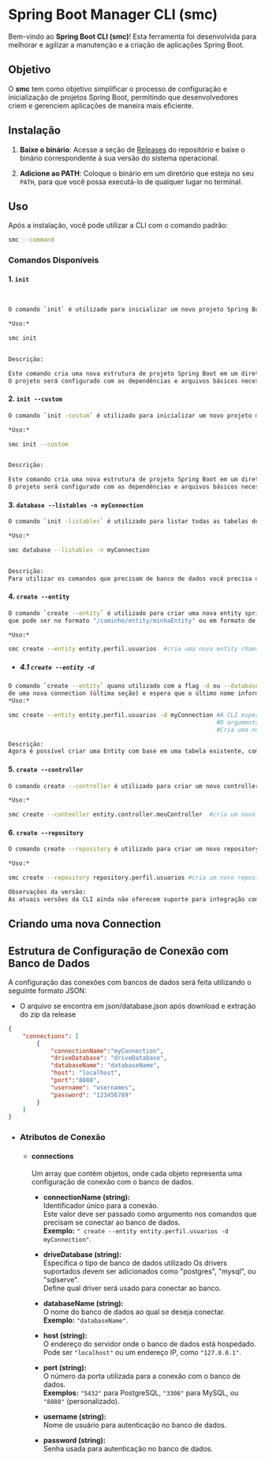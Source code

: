 # Spring Boot Manager CLI (smc)

Bem-vindo ao **Spring Boot CLI (smc)**! Esta ferramenta foi desenvolvida para melhorar e agilizar a manutenção e a criação de aplicações Spring Boot.

## Objetivo

O **smc** tem como objetivo simplificar o processo de configuração e inicialização de projetos Spring Boot, permitindo que desenvolvedores criem e gerenciem aplicações de maneira mais eficiente.

## Instalação

1. **Baixe o binário**: Acesse a seção de [Releases](https://github.com/seu_usuario/seu_repositorio/releases) do repositório e baixe o binário correspondente à sua versão do sistema operacional.

2. **Adicione ao PATH**: Coloque o binário em um diretório que esteja no seu `PATH`, para que você possa executá-lo de qualquer lugar no terminal.

## Uso

Após a instalação, você pode utilizar a CLI com o comando padrão:

```bash
smc --command
```
### Comandos Disponíveis
#### 1. `init`
```bash


O comando `init` é utilizado para inicializar um novo projeto Spring Boot com as configurações padrão.

*Uso:*

smc init


Descrição:

Este comando cria uma nova estrutura de projeto Spring Boot em um diretório específico.
O projeto será configurado com as dependências e arquivos básicos necessários para iniciar o desenvolvimento.

```
#### 2. `init --custom`
```bash
O comando `init -costum` é utilizado para inicializar um novo projeto mas com parâmetros personalizados.

*Uso:*

smc init --custom


Descrição:

Este comando cria uma nova estrutura de projeto Spring Boot em um diretório específico.
O projeto será configurado com as dependências e arquivos básicos necessários para iniciar o desenvolvimento mas com parâmetros personalizados.
```
#### 3.  `database --listables -n myConnection`
```bash
O comando `init -listables` é utilizado para listar todas as tabelas de um database passando o argumento -n ou --name como nome da connection.

*Uso:*

smc database --listables -n myConnection


Descrição:
Para utilizar os comandos que precisam de banco de dados você precisa definir o json para a conexão da CLI com o banco, veja como definir em Como definir uma nova conection
```
#### 4.  `create --entity`
```bash
O comando `create --entity` é utilizado para criar uma nova entity spring vazia, o comando espera que seja passado um caminho para a nova entity
que pode ser no formato "/caminho/entity/minhaEntity" ou em formato de pacote "caminho.entity.minhaEntity"

*Uso:*

smc create --entity entity.perfil.usuarios  #cria uma nova entity chamada "usuarios" no caminho especificado
```
* ##### 4.1  `create --entity -d`
```bash
O comando `create --entity` quano utilizado com a flag -d ou --database pode gerar uma nova entity com base em uma tabela existente, a flag espera o nome definido na configuração
de uma nova connection (ùltima seção) e espera que o último nome informado no caminho da criação da entity corresponda ao nome da tabela
*Uso:*

smc create --entity entity.perfil.usuarios -d myConnection #A CLI espera que o último nome informado no caminho da criação da entity seja o nome da tabela
                                                           #O argumento `-d` ou `--database` especifica qual "connectionName" deve ser usado (Veja a seção que explica a criação de uma connection)
                                                           #Cria uma nova entity da tabela usuarios

Descrição:
Agora é possível criar uma Entity com base em uma tabela existente, com a flag -d ou --database que espera o nome de uma connection definida no arquivo database.json
```

#### 5.  `create --controller`
```bash
O comando create --controller é utilizado para criar um novo controller Spring Boot vazio. Ele segue a mesma lógica do comando de entity, onde você pode passar um caminho no formato /caminho/controller/meuController ou no formato de pacote caminho.controller.meuController.

*Uso:*

smc create --conteoller entity.controller.meuController  #cria um novo controller chamado "meuController" no caminho especificado
```
#### 6.  `create --repository`
```bash
O comando create --repository é utilizado para criar um novo repository Spring Boot vazio. Assim como os outros comandos, você pode passar o caminho no formato /caminho/repository/meuRepository ou no formato de pacote caminho.repository.meuRepository.

*Uso:*

smc create --repository repository.perfil.usuarios #cria um novo repository chamado usuario

Observações da versão:
As atuais versões da CLI ainda não oferecem suporte para integração com database para criação de repositorys, estamos trabalhando para que seja possível em futuras versões.
```


## Criando uma nova Connection

## Estrutura de Configuração de Conexão com Banco de Dados

A configuração das conexões com bancos de dados será feita utilizando o seguinte formato JSON:
* O arquivo se encontra em json/database.json após download e extração do zip da release

```json
{
    "connections": [
        {   
            "connectionName":"myConnection",
            "driveDatabase": "driveDatabase",
            "databaseName": "databaseName",
            "host": "localhost",
            "port":"8888",
            "username": "usernames",
            "password": "123456789"
        }
    ]
}
```
* ### Atributos de Conexão

  - #### connections
    Um array que contém objetos, onde cada objeto representa uma configuração de conexão com o banco de dados.

    - **connectionName (string):**  
      Identificador único para a conexão.  
      Este valor deve ser passado como argumento nos comandos que precisam se conectar ao banco de dados.  
      **Exemplo:** `" create --entity entity.perfil.usuarios -d myConnection"`.

    - **driveDatabase (string):**  
      Especifica o tipo de banco de dados utilizado
      Os drivers suportados devem ser adicionados como "postgres", "mysql", ou "sqlserve".  
      Define qual driver será usado para conectar ao banco.

    - **databaseName (string):**  
      O nome do banco de dados ao qual se deseja conectar.  
      **Exemplo:** `"databaseName"`.

    - **host (string):**  
      O endereço do servidor onde o banco de dados está hospedado.  
      Pode ser `"localhost"` ou um endereço IP, como `"127.0.0.1"`.

    - **port (string):**  
      O número da porta utilizada para a conexão com o banco de dados.  
      **Exemplos:** `"5432"` para PostgreSQL, `"3306"` para MySQL, ou `"8888"` (personalizado).

    - **username (string):**  
      Nome de usuário para autenticação no banco de dados.

    - **password (string):**  
      Senha usada para autenticação no banco de dados.

















